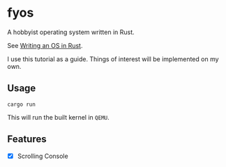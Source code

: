 # fyos

A hobbyist operating system written in Rust. 

See [Writing an OS in Rust](https://os.phil-opp.com/).

I use this tutorial as a guide. Things of interest will be implemented on my own.

## Usage

```
cargo run
```

This will run the built kernel in `QEMU`.

## Features

- [x] Scrolling Console
